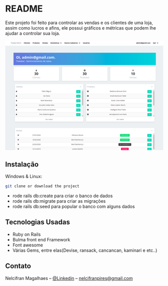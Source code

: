 # README

Este projeto foi feito para controlar as vendas e os clientes de uma loja, assim como lucros e afins, ele possui gráficos e métricas que podem lhe ajudar a controlar sua loja.

![](towakai.png)

## Instalação

Windows & Linux:

```sh
git clone or download the project

```
* rode rails db:create para criar o banco de dados
* rode rails db:migrate para criar as migrações
* rode rails db:seed para popular o banco com alguns dados

## Tecnologias Usadas

*  Ruby on Rails
*  Bulma front end Framework
*  Font awesome
*  Várias Gems, entre elas(Devise, ransack, cancancan, kaminari e etc..)


## Contato

Nelcifran Magalhaes – [@Linkedin](https://www.linkedin.com/in/nelcifranpires/
) – nelcifranpires@gmail.com